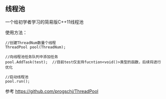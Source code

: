 线程池
--------------
一个给初学者学习的简易版C++11线程池

使用方法：

    //创建ThreadNum数量个线程
    ThreadPool pool(ThreadNum);
    
    //向线程池任务队列中添加任务
    pool.AddTask(test);  //目前test仅支持fucntion<void()>类型的函数，后续将进行优化
    
    //启动线程池
    pool.run();

参考 https://github.com/progschj/ThreadPool
